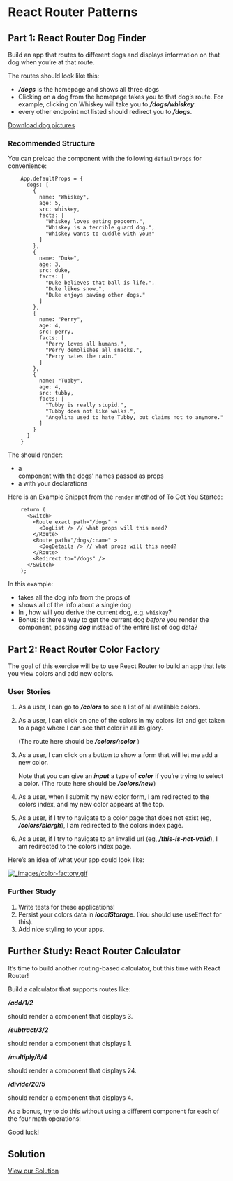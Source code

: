 React Router Patterns
=====================

Part 1: React Router Dog Finder
-------------------------------

Build an app that routes to different dogs and displays information on that dog when you’re at that route.

The routes should look like this:

*   **_/dogs_** is the homepage and shows all three dogs
*   Clicking on a dog from the homepage takes you to that dog’s route. For example, clicking on Whiskey will take you to **_/dogs/whiskey_**.
*   every other endpoint not listed should redirect you to **_/dogs_**.

[Download dog pictures](https://curric.springboard.com/software-engineering-career-track/default/exercises/react-router-patterns.zip)

### Recommended Structure

You can preload the **_<App />_** component with the following `defaultProps` for convenience:
```
    App.defaultProps = {
      dogs: [
        {
          name: "Whiskey",
          age: 5,
          src: whiskey,
          facts: [
            "Whiskey loves eating popcorn.",
            "Whiskey is a terrible guard dog.",
            "Whiskey wants to cuddle with you!"
          ]
        },
        {
          name: "Duke",
          age: 3,
          src: duke,
          facts: [
            "Duke believes that ball is life.",
            "Duke likes snow.",
            "Duke enjoys pawing other dogs."
          ]
        },
        {
          name: "Perry",
          age: 4,
          src: perry,
          facts: [
            "Perry loves all humans.",
            "Perry demolishes all snacks.",
            "Perry hates the rain."
          ]
        },
        {
          name: "Tubby",
          age: 4,
          src: tubby,
          facts: [
            "Tubby is really stupid.",
            "Tubby does not like walks.",
            "Angelina used to hate Tubby, but claims not to anymore."
          ]
        }
      ]
    }
```

The **_<App />_** should render:

*   a **_<Nav />_** component with the dogs’ names passed as props
*   a **_<Switch>_** with your **_<Route />_** declarations

Here is an Example Snippet from the `render` method of **_<App />_** To Get You Started:
```
    return (
      <Switch>
        <Route exact path="/dogs" >
          <DogList /> // what props will this need?
        </Route>
        <Route path="/dogs/:name" >
          <DogDetails /> // what props will this need?
        </Route>
        <Redirect to="/dogs" />
      </Switch>
    );
```

In this example:

*   **_<DogList />_** takes all the dog info from the props of **_<App />_**
*   **_<DogDetails />_** shows all of the info about a single dog
*   In **_<DogDetails />_**, how will you derive the current dog, e.g. `whiskey`?
*   Bonus: is there a way to get the current dog _before_ you render the component, passing **_dog_** instead of the entire list of dog data?

Part 2: React Router Color Factory
----------------------------------

The goal of this exercise will be to use React Router to build an app that lets you view colors and add new colors.

### User Stories

1.  As a user, I can go to **_/colors_** to see a list of all available colors.
    
2.  As a user, I can click on one of the colors in my colors list and get taken to a page where I can see that color in all its glory.
    
    (The route here should be **_/colors/:color_** )
    
3.  As a user, I can click on a button to show a form that will let me add a new color.
    
    Note that you can give an **_input_** a type of **_color_** if you’re trying to select a color. (The route here should be **_/colors/new_**)
    
4.  As a user, when I submit my new color form, I am redirected to the colors index, and my new color appears at the top.
    
5.  As a user, if I try to navigate to a color page that does not exist (eg, **_/colors/blargh_**), I am redirected to the colors index page.
    
6.  As a user, if I try to navigate to an invalid url (eg, **_/this-is-not-valid_**), I am redirected to the colors index page.
    

Here’s an idea of what your app could look like:

[![_images/color-factory.gif](https://curric.springboard.com/software-engineering-career-track/default/exercises/react-router-patterns/_images/color-factory.gif)](https://curric.springboard.com/software-engineering-career-track/default/exercises/react-router-patterns/_images/color-factory.gif)

### Further Study

1.  Write tests for these applications!
2.  Persist your colors data in **_localStorage_**. (You should use useEffect for this).
3.  Add nice styling to your apps.

Further Study: React Router Calculator
--------------------------------------

It’s time to build another routing-based calculator, but this time with React Router!

Build a calculator that supports routes like:

**_/add/1/2_**

should render a component that displays 3.

**_/subtract/3/2_**

should render a component that displays 1.

**_/multiply/6/4_**

should render a component that displays 24.

**_/divide/20/5_**

should render a component that displays 4.

As a bonus, try to do this without using a different component for each of the four math operations!

Good luck!

Solution
--------

[View our Solution](https://curric.springboard.com/software-engineering-career-track/default/exercises/react-router-patterns/solution/index.html)